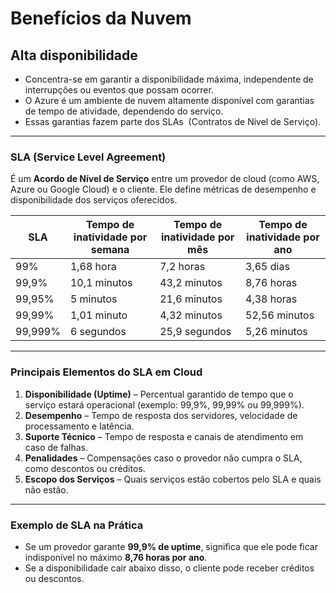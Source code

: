# Benefícios da Nuvem
## **Alta disponibilidade**

- Concentra-se em garantir a disponibilidade máxima, independente de interrupções ou eventos que possam ocorrer.
- O Azure é um ambiente de nuvem altamente disponível com garantias de tempo de atividade, dependendo do serviço.
- Essas garantias fazem parte dos SLAs  (Contratos de Nível de Serviço).
___
### **SLA (Service Level Agreement)** 

É um **Acordo de Nível de Serviço** entre um provedor de cloud (como AWS, Azure ou Google Cloud) e o cliente. Ele define métricas de desempenho e disponibilidade dos serviços oferecidos.

| SLA     | Tempo de inatividade por semana | Tempo de inatividade por mês | Tempo de inatividade por ano |
| ------- | ------------------------------- | ---------------------------- | ---------------------------- |
| 99%     | 1,68 hora                       | 7,2 horas                    | 3,65 dias                    |
| 99,9%   | 10,1 minutos                    | 43,2 minutos                 | 8,76 horas                   |
| 99,95%  | 5 minutos                       | 21,6 minutos                 | 4,38 horas                   |
| 99,99%  | 1,01 minuto                     | 4,32 minutos                 | 52,56 minutos                |
| 99,999% | 6 segundos                      | 25,9 segundos                | 5,26 minutos                 |
___
### **Principais Elementos do SLA em Cloud**

1. **Disponibilidade (Uptime)** – Percentual garantido de tempo que o serviço estará operacional (exemplo: 99,9%, 99,99% ou 99,999%).
2. **Desempenho** – Tempo de resposta dos servidores, velocidade de processamento e latência.
3. **Suporte Técnico** – Tempo de resposta e canais de atendimento em caso de falhas.
4. **Penalidades** – Compensações caso o provedor não cumpra o SLA, como descontos ou créditos.
5. **Escopo dos Serviços** – Quais serviços estão cobertos pelo SLA e quais não estão.
___
### **Exemplo de SLA na Prática**

- Se um provedor garante **99,9% de uptime**, significa que ele pode ficar indisponível no máximo **8,76 horas por ano**.
- Se a disponibilidade cair abaixo disso, o cliente pode receber créditos ou descontos.



